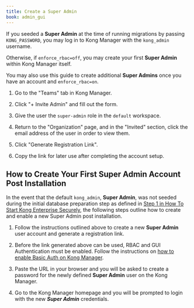 ```yaml
---
title: Create a Super Admin
book: admin_gui
---
```


If you seeded a **Super Admin** at the time of running
migrations by passing `KONG_PASSWORD`, you may log in to Kong Manager
with the `kong_admin` username.

Otherwise, if `enforce_rbac=off`, you may create your first
**Super Admin** within Kong Manager itself.

You may also use this guide to create additional **Super Admins** once
you have an account and `enforce_rbac=on`.

1. Go to the "Teams" tab in Kong Manager.

2. Click "+ Invite Admin" and fill out the form.

3. Give the user the `super-admin` role in the `default` workspace.

4. Return to the "Organization" page, and in the "Invited" section,
click the email address of the user in order to view them.

5. Click "Generate Registration Link".

6. Copy the link for later use after completing the account setup.


## How to Create Your First Super Admin Account Post Installation

In the event that the default `kong_admin`, **Super Admin**, was not seeded
during the initial database preparation step as defined in
[Step 1 in How To Start Kong Enterprise Securely](/enterprise/{{page.kong_version}}/start-kong-securely/#step-1),
the following steps outline how to create and enable a new Super Admin post
installation.

1. Follow the instructions outlined above to create a new **Super Admin** user
account and generate a registration link.

2. Before the link generated above can be used, RBAC and GUI Authentication must
be enabled. Follow the instructions on
[how to enable Basic Auth on Kong Manager](/enterprise/{{page.kong_version}}/kong-manager/authentication/basic).

3. Paste the URL in your browser and you will be asked to create a password for
the newly defined **Super Admin** user on the Kong Manager.

4. Go to the Kong Manager homepage and you will be prompted to login with the
new ***Super Admin*** credentials.
